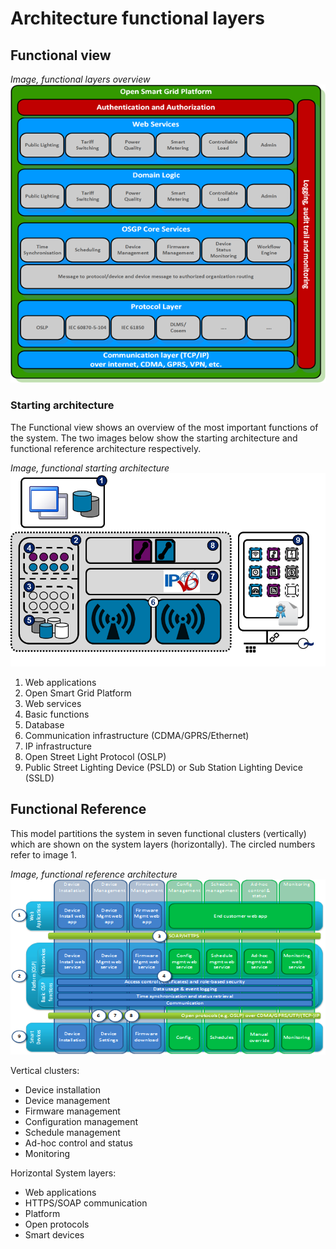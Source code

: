 <!--
SPDX-FileCopyrightText: Contributors to the GXF project

SPDX-License-Identifier: Apache-2.0
-->

# Architecture functional layers

## Functional view

_Image, functional layers overview_ ![Functional Layers Overview](../.gitbook/assets/functional-layers-overview.png)

### Starting architecture

The Functional view shows an overview of the most important functions of the system. The two images below show the starting architecture and functional reference architecture respectively.

_Image, functional starting architecture_ ![Functional Starting Architecture](../.gitbook/assets/functional-starting-architecture.png)

1. Web applications
2. Open Smart Grid Platform
3. Web services
4. Basic functions
5. Database
6. Communication infrastructure \(CDMA/GPRS/Ethernet\)
7. IP infrastructure
8. Open Street Light Protocol \(OSLP\)
9. Public Street Lighting Device \(PSLD\) or Sub Station Lighting Device \(SSLD\)

## Functional Reference

This model partitions the system in seven functional clusters \(vertically\) which are shown on the system layers \(horizontally\). The circled numbers refer to image 1.

_Image, functional reference architecture_ ![Functional Reference Architecture](../.gitbook/assets/functional-reference-architecture.png)

Vertical clusters:

* Device installation
* Device management
* Firmware management
* Configuration management
* Schedule management
* Ad-hoc control and status
* Monitoring

Horizontal System layers:

* Web applications
* HTTPS/SOAP communication
* Platform
* Open protocols
* Smart devices

